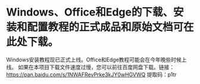 # Windows、Office和Edge的下载、安装和配置教程的正式成品和原始文档可在此处下载。
Windows安装教程现已正式上线。Office和Edge教程可能会在今年晚些时候上线。
如果在本项目下载文件速度过慢，您可以前往百度网盘下载。链接：https://pan.baidu.com/s/1NWAFRevPrke3kJY0wHGVWQ 提取码：p1tr
